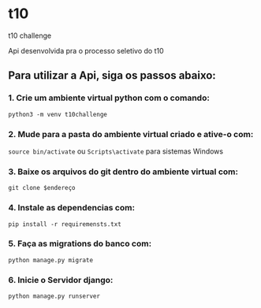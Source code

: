 # t10
t10 challenge

Api desenvolvida pra o processo seletivo do t10

## Para utilizar a Api, siga os passos abaixo:

### 1. Crie um ambiente virtual python com o comando:
```python3 -m venv t10challenge```

### 2. Mude para a pasta do ambiente virtual criado e ative-o com:
```source bin/activate```
ou
```Scripts\activate```
para sistemas Windows

### 3. Baixe os arquivos do git dentro do ambiente virtual com:
```git clone $endereço```

### 4. Instale as dependencias com:
```pip install -r requiremensts.txt```

### 5. Faça as migrations do banco com:
```python manage.py migrate```

### 6. Inicie o Servidor django:
```python manage.py runserver```

